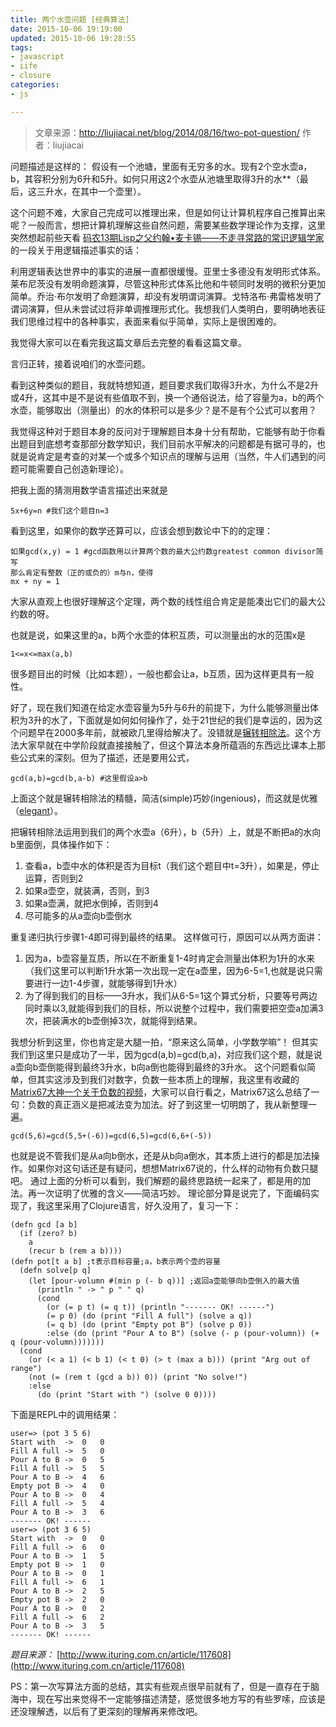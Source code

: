 ```yaml
---
title: 两个水壶问题 [经典算法]
date: 2015-10-06 19:19:00
updated: 2015-10-06 19:28:55
tags: 
- javascript
- iife
- closure
categories: 
- js

---
```

> 文章来源：http://liujiacai.net/blog/2014/08/16/two-pot-question/
> 作者：liujiacai

问题描述是这样的：
假设有一个池塘，里面有无穷多的水。现有2个空水壶a，b，其容积分别为6升和5升。如何只用这2个水壶从池塘里取得3升的水**（最后，这三升水，在其中一个壶里）。

这个问题不难，大家自己完成可以推理出来，但是如何让计算机程序自己推算出来呢？一般而言，想把计算机理解这些自然问题，需要某些数学理论作为支撑，这里突然想起前些天看 [码农13期Lisp之父约翰•麦卡锡——不走寻常路的常识逻辑学家](http://www.ituring.com.cn/article/117596) 的一段关于用逻辑描述事实的话：

利用逻辑表达世界中的事实的进展一直都很缓慢。亚里士多德没有发明形式体系。莱布尼茨没有发明命题演算，尽管这种形式体系比他和牛顿同时发明的微积分更加简单。乔治·布尔发明了命题演算，却没有发明谓词演算。戈特洛布·弗雷格发明了谓词演算，但从未尝试过将非单调推理形式化。我想我们人类明白，要明确地表征我们思维过程中的各种事实，表面来看似乎简单，实际上是很困难的。


<!--more-->


我觉得大家可以在看完我这篇文章后去完整的看看这篇文章。

言归正转，接着说咱们的水壶问题。

看到这种类似的题目，我就特想知道，题目要求我们取得3升水，为什么不是2升或4升，这其中是不是说有些值取不到，换一个通俗说法，给了容量为a，b的两个水壶，能够取出（测量出）的水的体积可以是多少？是不是有个公式可以套用？

我觉得这种对于题目本身的反问对于理解题目本身十分有帮助，它能够有助于你看出题目到底想考查那部分数学知识，我们目前水平解决的问题都是有据可寻的，也就是说肯定是考查的对某一个或多个知识点的理解与运用（当然，牛人们遇到的问题可能需要自己创造新理论）。

把我上面的猜测用数学语言描述出来就是

    5x+6y=n #我们这个题目n=3

看到这里，如果你的数学还算可以，应该会想到数论中下的的定理：

    如果gcd(x,y) = 1 #gcd函数用以计算两个数的最大公约数greatest common divisor简写
    那么肯定有整数（正的或负的）m与n，使得
    mx + ny = 1

大家从直观上也很好理解这个定理，两个数的线性组合肯定是能凑出它们的最大公约数的呀。

也就是说，如果这里的a，b两个水壶的体积互质，可以测量出的水的范围x是

    1<=x<=max(a,b)

很多题目出的时候（比如本题），一般也都会让a，b互质，因为这样更具有一般性。

好了，现在我们知道在给定水壶容量为5升与6升的前提下，为什么能够测量出体积为3升的水了，下面就是如何如何操作了，处于21世纪的我们是幸运的，因为这个问题早在2000多年前，就被欧几里得给解决了。没错就是[辗转相除法](http://zh.wikipedia.org/wiki/%E8%BE%97%E8%BD%AC%E7%9B%B8%E9%99%A4%E6%B3%95)。这个方法大家早就在中学阶段就直接接触了，但这个算法本身所蕴涵的东西远比课本上那些公式来的深刻。但为了描述，还是要用公式，

    gcd(a,b)=gcd(b,a-b) #这里假设a>b

上面这个就是辗转相除法的精髓，简洁(simple)巧妙(ingenious)，而这就是优雅（[elegant](http://www.oxforddictionaries.com/us/definition/american_english/elegant?q=elegant)）。

把辗转相除法运用到我们的两个水壶a（6升），b（5升）上，就是不断把a的水向b里面倒，具体操作如下：

 1. 查看a，b壶中水的体积是否为目标t（我们这个题目中t=3升），如果是，停止运算，否则到2
 2. 如果a壶空，就装满，否则，到3
 3. 如果a壶满，就把水倒掉，否则到4
 4. 尽可能多的从a壶向b壶倒水

重复递归执行步骤1-4即可得到最终的结果。
这样做可行，原因可以从两方面讲：

 1. 因为a，b壶容量互质，所以在不断重复1-4时肯定会测量出体积为1升的水来（我们这里可以判断1升水第一次出现一定在a壶里，因为6-5=1,也就是说只需要进行一边1-4步骤，就能够得到1升水）
 2. 为了得到我们的目标——3升水，我们从6-5=1这个算式分析，只要等号两边同时乘以3,就能得到我们的目标，所以说整个过程中，我们需要把空壶a加满3次，把装满水的b壶倒掉3次，就能得到结果。

我想分析到这里，你也肯定是大腿一拍，“原来这么简单，小学数学嘛”！
但其实我们到这里只是成功了一半，因为gcd(a,b)=gcd(b,a)，对应我们这个题，就是说a壶向b壶倒能得到最终3升水，b向a倒也能得到最终的3升水。
这个问题看似简单，但其实这涉及到我们对数字，负数一些本质上的理解，我这里有收藏的 [Matrix67大神一个关于负数的视频](http://pan.baidu.com/s/1i321Tvn)，大家可以自行看之，Matrix67这么总结了一句：负数的真正涵义是把减法变为加法。好了到这里一切明朗了，我从新整理一遍。

    gcd(5,6)=gcd(5,5+(-6))=gcd(6,5)=gcd(6,6+(-5))

也就是说不管我们是从a向b倒水，还是从b向a倒水，其本质上进行的都是加法操作。如果你对这句话还是有疑问，想想Matrix67说的，什么样的动物有负数只腿吧。
通过上面的分析可以看到，我们解题的最终思路统一起来了，都是用的加法。再一次证明了优雅的含义——简洁巧妙。
理论部分算是说完了，下面编码实现了，我这里采用了Clojure语言，好久没用了，复习一下：

    (defn gcd [a b]
      (if (zero? b)
        a
        (recur b (rem a b))))
    (defn pot[t a b] ;t表示目标容量;a，b表示两个壶的容量
      (defn solve[p q]
        (let [pour-volumn #(min p (- b q))] ;返回a壶能够向b壶倒入的最大值
          (println " -> " p " " q)    
          (cond 
            (or (= p t) (= q t)) (println "------- OK! ------")
            (= p 0) (do (print "Fill A full") (solve a q))
            (= q b) (do (print "Empty pot B") (solve p 0))
            :else (do (print "Pour A to B") (solve (- p (pour-volumn)) (+ q (pour-volumn)))))))
      (cond 
        (or (< a 1) (< b 1) (< t 0) (> t (max a b))) (print "Arg out of range")
        (not (= (rem t (gcd a b)) 0)) (print "No solve!")
        :else 
          (do (print "Start with ") (solve 0 0))))

下面是REPL中的调用结果：

    user=> (pot 3 5 6)
    Start with  ->  0   0
    Fill A full ->  5   0
    Pour A to B ->  0   5
    Fill A full ->  5   5
    Pour A to B ->  4   6
    Empty pot B ->  4   0
    Pour A to B ->  0   4
    Fill A full ->  5   4
    Pour A to B ->  3   6
    ------- OK! ------
    user=> (pot 3 6 5)
    Start with  ->  0   0
    Fill A full ->  6   0
    Pour A to B ->  1   5
    Empty pot B ->  1   0
    Pour A to B ->  0   1
    Fill A full ->  6   1
    Pour A to B ->  2   5
    Empty pot B ->  2   0
    Pour A to B ->  0   2
    Fill A full ->  6   2
    Pour A to B ->  3   5
    ------- OK! ------

*题目来源：*
[http://www.ituring.com.cn/article/117608](http://www.ituring.com.cn/article/117608)

PS：第一次写算法方面的总结，其实有些观点很早前就有了，但是一直存在于脑海中，现在写出来觉得不一定能够描述清楚，感觉很多地方写的有些罗嗦，应该是还没理解透，以后有了更深刻的理解再来修改吧。